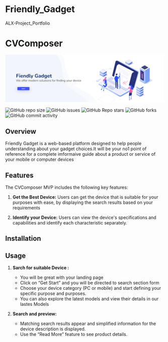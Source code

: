# Friendly_Gadget
ALX-Project_Portfolio
# CVComposer
![banner](web_dynamic/static/assets/img/cover.png)

![GitHub repo size](https://img.shields.io/github/repo-size/Yusuf-R/Friendly_Gadget)
![GitHub issues](https://img.shields.io/github/issues/Yusuf-R/Friendly_Gadget)
![GitHub Repo stars](https://img.shields.io/github/stars/Yusuf-R/Friendly_Gadget?logo=github&style=flat)
![GitHub forks](https://img.shields.io/github/forks/Yusuf-R/Friendly_Gadget?logo=github&style=falt)
![GitHub commit activity](https://img.shields.io/github/commit-activity/m/Yusuf-R/Friendly_Gadget?logo=github)

## Overview

Friendly Gadget is a web-based platform designed to help people understanding about your gadget choices.It will be your no1 point of reference for a complete imformaive guide about a product or service of your mobile or computer devices

## Features

The CVComposer MVP includes the following key features:

1. **Get the Best Device:** Users can get the device that is suitable for your purposes with ease, by displaying the search results based on your requirements

2. **Identify your Device:** Users can view the device's specifications and capabilities and identify each characteristic separately.

## Installation



## Usage

1. **Sarch for suitable Device :**
   - You will be great with your landing page 
   - Click on “Get Start” and you will be directed to search section form 
   - Choose your device category (PC or mobile) and start defining your specific purpose and purposes.
   - You can also explore the latest models and view their details in our lastes Models

2. **Search and preview:**
     - Matching search results appear and simplified information for the device description is displayed.
     - Use the “Read More” feature to see product details.
